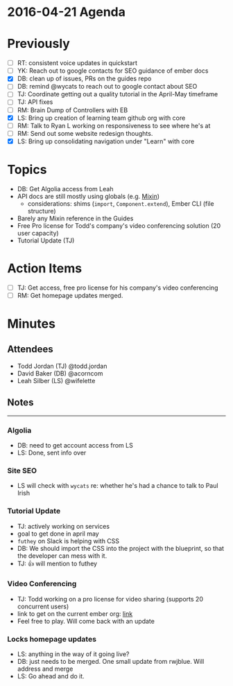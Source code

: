# 2016-04-21 Agenda

# Previously

- [ ] RT: consistent voice updates in quickstart
- [ ] YK: Reach out to google contacts for SEO guidance of ember docs
- [x] DB: clean up of issues, PRs on the guides repo
- [ ] DB: remind @wycats to reach out to google contact about SEO
- [ ] TJ: Coordinate getting out a quality tutorial in the April-May timeframe
- [ ] TJ: API fixes
- [ ] RM: Brain Dump of Controllers with EB
- [x] LS: Bring up creation of learning team github org with core
- [ ] RM: Talk to Ryan L working on responsiveness to see where he's at
- [ ] RM: Send out some website redesign thoughts.
- [x] LS: Bring up consolidating navigation under "Learn" with core

# Topics

- DB: Get Algolia access from Leah
- API docs are still mostly using globals (e.g. [Mixin](http://emberjs.com/api/classes/Ember.Mixin.html))
  - considerations: shims (`import`, `Component.extend`), Ember CLI (file structure)
- Barely any Mixin reference in the Guides
- Free Pro license for Todd's company's video conferencing solution (20 user capacity)
- Tutorial Update (TJ)

# Action Items

- [ ] TJ: Get access, free pro license for his company's video conferencing
- [ ] RM: Get homepage updates merged.

# Minutes

## Attendees

- Todd Jordan (TJ) @todd.jordan
- David Baker (DB) @acorncom
- Leah Silber (LS) @wifelette

## Notes

----

### Algolia

- DB: need to get account access from LS
- LS: Done, sent info over

### Site SEO

- LS will check with `wycats` re: whether he's had a chance to talk to Paul Irish

### Tutorial Update

- TJ: actively working on services
- goal to get done in april may
- `futhey` on Slack is helping with CSS
- DB: We should import the CSS into the project with the blueprint, so that the developer can mess with it.
- TJ: :thumbsup: will mention to futhey

### Video Conferencing

- TJ: Todd working on a pro license for video sharing (supports 20 concurrent users)
- link to get on the current ember org: [link](https://goo.gl/mGLPuW)
- Feel free to play.  Will come back with an update

### Locks homepage updates

- LS: anything in the way of it going live?
- DB: just needs to be merged.  One small update from rwjblue.  Will address and merge
- LS: Go ahead and do it.
